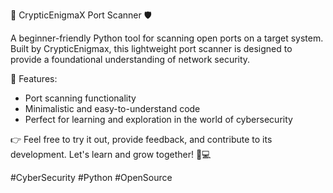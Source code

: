 🚀 CrypticEnigmaX Port Scanner 🛡️

A beginner-friendly Python tool for scanning open ports on a target system. Built by CrypticEnigmax, this lightweight port scanner is designed to provide a foundational understanding of network security.

📄 Features:
- Port scanning functionality
- Minimalistic and easy-to-understand code
- Perfect for learning and exploration in the world of cybersecurity

👉 Feel free to try it out, provide feedback, and contribute to its development. Let's learn and grow together! 🔐💻

#CyberSecurity #Python #OpenSource
